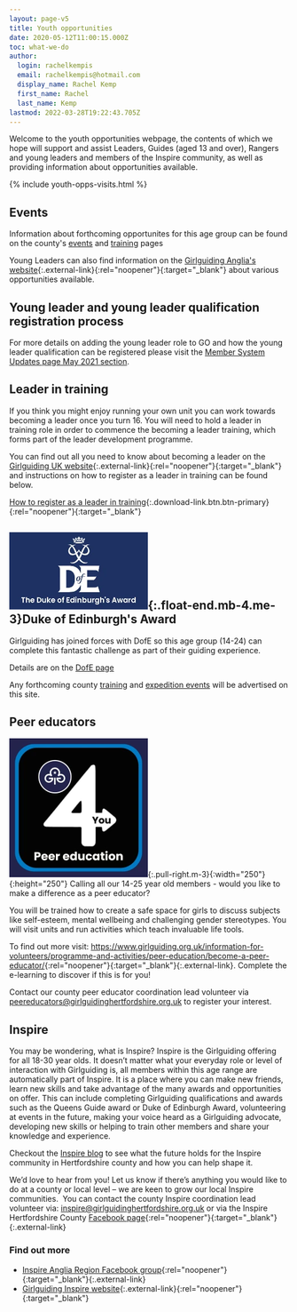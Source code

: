 ```yaml
---
layout: page-v5
title: Youth opportunities
date: 2020-05-12T11:00:15.000Z
toc: what-we-do
author:
  login: rachelkempis
  email: rachelkempis@hotmail.com
  display_name: Rachel Kemp
  first_name: Rachel
  last_name: Kemp
lastmod: 2022-03-28T19:22:43.705Z
---
```

Welcome to the youth opportunities webpage, the contents of which we hope will support and assist Leaders, Guides (aged 13 and over), Rangers and young leaders and members of the Inspire community, as well as providing information about opportunities available.

{% include youth-opps-visits.html %}

## Events

Information about forthcoming opportunites for this age group can be found on the county's [events](/events/) and [training](/training/) pages

Young Leaders can also find information on the [Girlguiding Anglia's website](https://www.girlguiding-anglia.org.uk/young-leader-opportunities){:.external-link}{:rel="noopener"}{:target="_blank"} about various opportunities available.

## Young leader and young leader qualification registration process

For more details on adding the young leader role to GO and how the young leader qualification can be registered please visit the [Member System Updates page May 2021 section](/membership-system-updates/2021/#change-in-young-leader-and-ylq-registration-process).

## Leader in training

If you think you might enjoy running your own unit you can work towards becoming a leader once you turn 16.  You will need to hold a leader in training role in order to commence the becoming a leader training, which forms part of the leader development programme.

You can find out all you need to know about becoming a leader on the [Girlguiding UK website](https://www.girlguiding.org.uk/making-guiding-happen/learning-and-development/leadership-skills/become-a-girlguiding-leader/){:.external-link}{:rel="noopener"}{:target="_blank"} and instructions on how to register as a leader in training can be found below.  

[How to register as a leader in training](/assets/docs/2022/how-to-register-as-a-lit.pdf){:.download-link.btn.btn-primary}{:rel="noopener"}{:target="_blank"}

## ![Duke of Edinburgh's Award Scheme logo](/assets/images/2023/06/duke-of-edinburgh.webp){:.float-end.mb-4.me-3}Duke of Edinburgh's Award

Girlguiding has joined forces with DofE so this age group (14-24) can complete this fantastic challenge as part of their guiding experience.

Details are on the [DofE page](https://www.girlguidinghertfordshire.org.uk/youth-opportunities/dofe/)

Any forthcoming county [training](/training/) and [expedition events](/events/) will be advertised on this site.

## Peer educators

![Peer educator logo](/assets/images/2023/10/peer-ed.webp){:.pull-right.m-3}{:width="250"}{:height="250"}
Calling all our 14-25 year old members - would you like to make a difference as a peer educator?

You will be trained how to create a safe space for girls to discuss subjects like self-esteem, mental wellbeing and challenging gender stereotypes. You will visit units and run activities which teach invaluable life tools.

To find out more visit: <https://www.girlguiding.org.uk/information-for-volunteers/programme-and-activities/peer-education/become-a-peer-educator/>{:rel="noopener"}{:target="_blank"}{:.external-link}. Complete the e-learning to discover if this is for you!

Contact our county peer educator coordination lead volunteer via <peereducators@girlguidinghertfordshire.org.uk> to register your interest.

## Inspire

You may be wondering, what is Inspire? Inspire is the Girlguiding offering for all 18-30 year olds. It doesn’t matter what your everyday role or level of interaction with Girlguiding is, all members within this age range are automatically part of Inspire. It is a place where you can make new friends, learn new skills and take advantage of the many awards and opportunities on offer. This can include completing Girlguiding qualifications and awards such as the Queens Guide award or Duke of Edinburgh Award, volunteering at events in the future, making your voice heard as a Girlguiding advocate, developing new skills or helping to train other members and share your knowledge and experience.

Checkout the [Inspire blog](inspire/) to see what the future holds for the Inspire community in Hertfordshire county and how you can help shape it.

We’d love to hear from you! Let us know if there’s anything you would like to do at a county or local level – we are keen to grow our local Inspire communities.  You can contact the county Inspire coordination lead volunteer via: <inspire@girlguidinghertfordshire.org.uk> or via the Inspire Hertfordshire County [Facebook page](https://www.facebook.com/Girlguiding-Inspire-Hertfordshire-County-102150821734797){:rel="noopener"}{:target="_blank"}{:.external-link}

### Find out more

- [Inspire Anglia Region Facebook group](https://www.facebook.com/groups/472146129995847){:rel="noopener"}{:target="_blank"}{:.external-link}
- [Girlguiding Inspire website](https://www.girlguiding.org.uk/what-we-do/inspire/){:.external-link}{:rel="noopener"}{:target="_blank"}
